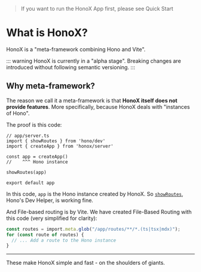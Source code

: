 > If you want to run the HonoX App first, please see Quick Start

# What is HonoX?

HonoX is a "meta-framework combining Hono and Vite".

::: warning
HonoX is currently in a "alpha stage".
Breaking changes are introduced without following semantic versioning.
:::

## Why meta-framework?

The reason we call it a meta-framework is that **HonoX itself does not provide features**.
More specifically, because HonoX deals with "instances of Hono".

The proof is this code:

```ts{8}
// app/server.ts
import { showRoutes } from 'hono/dev'
import { createApp } from 'honox/server'

const app = createApp()
//    ^^^ Hono instance

showRoutes(app)

export default app
```

In this code, `app` is the Hono instance created by HonoX. So [`showRoutes`](https://hono.dev/helpers/dev#showroutes), Hono's Dev Helper, is working fine.

And File-based routing is by Vite.
We have created File-Based Routing with this code (very simplified for clarity):

```ts
const routes = import.meta.glob("/app/routes/**/*.(ts|tsx|mdx)");
for (const route of routes) {
  // ... Add a route to the Hono instance
}
```

---

These make HonoX simple and fast - on the shoulders of giants.
